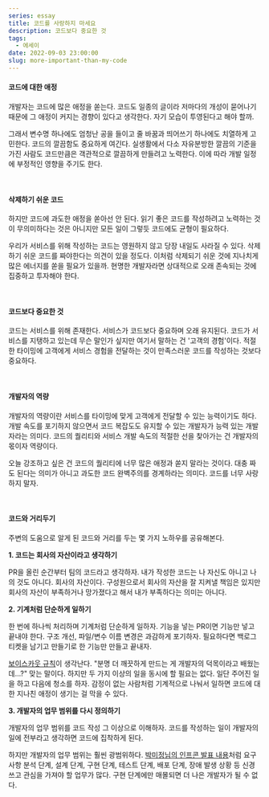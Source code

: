 ```yaml
---
series: essay
title: 코드를 사랑하지 마세요
description: 코드보다 중요한 것
tags:
  - 에세이
date: 2022-09-03 23:00:00
slug: more-important-than-my-code
---
```


#### 코드에 대한 애정

개발자는 코드에 많은 애정을 쏟는다. 코드도 일종의 글이라 저마다의 개성이 묻어나기 때문에 그 애정이 커지는 경향이 있다고 생각한다. 자기 모습이 투영된다고 해야 할까.

그래서 변수명 하나에도 엄청난 공을 들이고 줄 바꿈과 띄어쓰기 하나에도 치열하게 고민한다. 코드의 깔끔함도 중요하게 여긴다. 실생활에서 다소 자유분방한 깔끔의 기준을 가진 사람도 코드만큼은 객관적으로 깔끔하게 만들려고 노력한다. 이에 따라 개발 일정에 부정적인 영향을 주기도 한다.

<br/>

#### 삭제하기 쉬운 코드

하지만 코드에 과도한 애정을 쏟아선 안 된다. 읽기 좋은 코드를 작성하려고 노력하는 것이 무의미하다는 것은 아니지만 모든 일이 그렇듯 코드에도 균형이 필요하다.

우리가 서비스를 위해 작성하는 코드는 영원하지 않고 당장 내일도 사라질 수 있다. 삭제하기 쉬운 코드를 짜야한다는 의견이 있을 정도다. 이처럼 삭제되기 쉬운 것에 지나치게 많은 에너지를 쏟을 필요가 있을까. 현명한 개발자라면 상대적으로 오래 존속되는 것에 집중하고 투자해야 한다.

<br/>

#### 코드보다 중요한 것

코드는 서비스를 위해 존재한다. 서비스가 코드보다 중요하며 오래 유지된다. 코드가 서비스를 지탱하고 있는데 무슨 말인가 싶지만 여기서 말하는 건 '고객의 경험'이다. 적절한 타이밍에 고객에게 서비스 경험을 전달하는 것이 만족스러운 코드를 작성하는 것보다 중요하다.

<br/>

#### 개발자의 역량

개발자의 역량이란 서비스를 타이밍에 맞게 고객에게 전달할 수 있는 능력이기도 하다. 개발 속도를 포기하지 않으면서 코드 복잡도도 유지할 수 있는 개발자가 능력 있는 개발자라는 의미다. 코드의 퀄리티와 서비스 개발 속도의 적절한 선을 찾아가는 건 개발자의 몫이자 역량이다.

오늘 강조하고 싶은 건 코드의 퀄리티에 너무 많은 애정과 쏟지 말라는 것이다. 대충 짜도 된다는 의미가 아니고 과도한 코드 완벽주의를 경계하라는 의미다. 코드를 너무 사랑하지 말자.

<br/>

#### 코드와 거리두기

주변의 도움으로 알게 된 코드와 거리를 두는 몇 가지 노하우를 공유해본다.

**1. 코드는 회사의 자산이라고 생각하기**

PR을 올린 순간부터 팀의 코드라고 생각하자. 내가 작성한 코드는 나 자신도 아니고 나의 것도 아니다. 회사의 자산이다. 구성원으로서 회사의 자산을 잘 지켜낼 책임은 있지만 회사의 자산이 부족하거나 망가졌다고 해서 내가 부족하다는 의미는 아니다.

**2. 기계처럼 단순하게 일하기**

한 번에 하나씩 처리하며 기계처럼 단순하게 일하자. 기능을 넣는 PR이면 기능만 넣고 끝내야 한다. 구조 개선, 파일/변수 이름 변경은 과감하게 포기하자. 필요하다면 백로그 티켓을 남기고 만들기로 한 기능만 만들고 끝내자.

[보이스카웃 규칙](https://johngrib.github.io/wiki/Boy-Scout-Rule/)이 생각난다. "분명 더 깨끗하게 만드는 게 개발자의 덕목이라고 배웠는데...?" 맞는 말이다. 하지만 두 가지 이상의 일을 동시에 할 필요는 없다. 일단 주어진 일을 하고 다음에 청소를 하자. 감정이 없는 사람처럼 기계적으로 나눠서 일하면 코드에 대한 지나친 애정이 생기는 걸 막을 수 있다.

**3. 개발자의 업무 범위를 다시 정의하기**

개발자의 업무 범위를 코드 작성 그 이상으로 이해하자. 코드를 작성하는 일이 개발자의 일에 전부라고 생각하면 코드에 집착하게 된다.

하지만 개발자의 업무 범위는 훨씬 광범위하다. [박미정님의 인프콘 발표 내용](https://infcon.day/speaker/박미정-팀성장-코드리뷰/)처럼 요구 사항 분석 단계, 설계 단계, 구현 단계, 테스트 단계, 배포 단계, 장애 발생 상황 등 신경 쓰고 관심을 가져야 할 업무가 많다. 구현 단계에만 매몰되면 더 나은 개발자가 될 수 없다.
